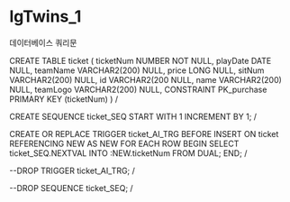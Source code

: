 # lgTwins_1

데이터베이스 쿼리문

CREATE TABLE ticket
(
    ticketNum    NUMBER           NOT NULL, 
    playDate     DATE             NULL, 
    teamName     VARCHAR2(200)    NULL, 
    price        LONG             NULL, 
    sitNum       VARCHAR2(200)    NULL, 
    id           VARCHAR2(200     NULL, 
    name         VARCHAR2(200)    NULL, 
    teamLogo     VARCHAR2(200)    NULL, 
    CONSTRAINT PK_purchase PRIMARY KEY (ticketNum)
)
/

CREATE SEQUENCE ticket_SEQ
START WITH 1
INCREMENT BY 1;
/

CREATE OR REPLACE TRIGGER ticket_AI_TRG
BEFORE INSERT ON ticket 
REFERENCING NEW AS NEW FOR EACH ROW 
BEGIN 
    SELECT ticket_SEQ.NEXTVAL
    INTO :NEW.ticketNum
    FROM DUAL;
END;
/

--DROP TRIGGER ticket_AI_TRG;
/

--DROP SEQUENCE ticket_SEQ;
/
